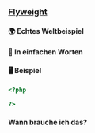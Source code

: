 ### [Flyweight](/flyweight.md)

#### 🌍 Echtes Weltbeispiel


#### 💬 In einfachen Worten
#### 🖥 Beispiel

```php 
<?php

?>
```

#### Wann brauche ich das? 
